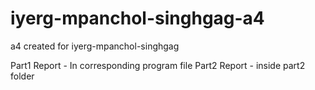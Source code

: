 # iyerg-mpanchol-singhgag-a4
a4 created for iyerg-mpanchol-singhgag

Part1 Report  - In corresponding program file
Part2 Report - inside part2 folder
